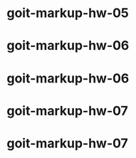 # goit-markup-hw-05
# goit-markup-hw-06
# goit-markup-hw-06
# goit-markup-hw-07
# goit-markup-hw-07
